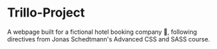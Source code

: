 # Trillo-Project
A webpage built for a fictional hotel booking company 🏨, following directives from Jonas Schedtmann's Advanced CSS and SASS course.
